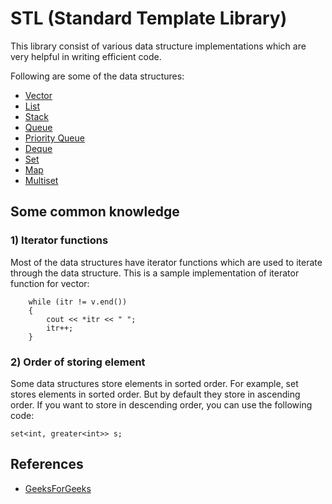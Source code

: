 # STL (Standard Template Library)
This library consist of various data structure implementations which are very helpful in writing efficient code.

Following are some of the data structures:
<!-- Provide a link for my vector.cpp file inside this folder -->
- [Vector](./vector.cpp)
- [List](./list.cpp)
- [Stack](./stack.cpp)
- [Queue](./queue.cpp)
- [Priority Queue](./priority_queue.cpp)
- [Deque](./deque.cpp)
- [Set](./set.cpp)
- [Map](./map.cpp)
- [Multiset](./multiset.cpp)

## Some common knowledge
### 1) Iterator functions
Most of the data structures have iterator functions which are used to iterate through the data structure. This is a sample implementation of iterator function for vector:
```vector<int>::iterator itr = v.begin();
    while (itr != v.end())
    {
        cout << *itr << " ";
        itr++;
    }
```
### 2) Order of storing element
Some data structures store elements in sorted order. For example, set stores elements in sorted order. But by default they store in ascending order. If you want to store in descending order, you can use the following code:
```
set<int, greater<int>> s;
```


## References
- [GeeksForGeeks](https://www.geeksforgeeks.org/cpp-stl-tutorial/)